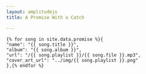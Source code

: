 ```yaml
---
layout: amplitudejs
title: A Promise With a Catch

---
```


    {% for song in site.data.promise %}{
    "name": "{{ song.title }}",
	"album": "{{ song.album }}",
    "url": "/{{ song.playlist }}/{{ song.file }}.mp3",
    "cover_art_url": "../img/{{ song.playlist }}.png"
    },{% endfor %}